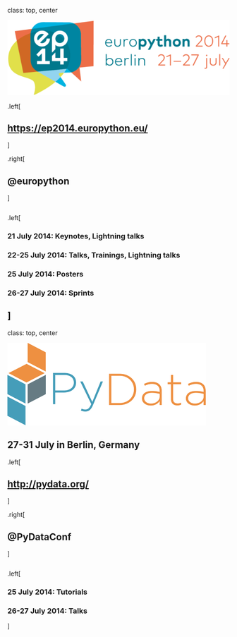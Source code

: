class: top, center

![EuroPython](images/ep-logo-med.png)

.left[

 ## https://ep2014.europython.eu/

]

.right[


 ## @europython

]

<div style="overflow: auto; width:100%;"/>

.left[

 ### 21 July 2014: Keynotes, Lightning talks

 ### 22-25 July 2014: Talks, Trainings, Lightning talks

 ### 25 July 2014: Posters

 ### 26-27 July 2014: Sprints

]
---
class: top, center

![PyData](images/pydatalogo-generic.png)

## 27-31 July in Berlin, Germany

.left[

 ## http://pydata.org/

]

.right[

 ## @PyDataConf

]

<div style="overflow: auto; width:100%;"/>

.left[

 ### 25 July 2014: Tutorials

 ### 26-27 July 2014: Talks

]
